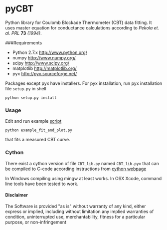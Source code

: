 pyCBT
=====

Python library for Coulomb Blockade Thermometer (CBT) data fitting. It uses master equation for conductance calculations according to *Pekola et. al. PRL*
**73** *(1994)*.

###Requirements

* Python 2.7.x http://www.python.org/
* numpy http://www.numpy.org/
* scipy http://www.scipy.org/
* matplotlib http://matplotlib.org/
* pyx http://pyx.sourceforge.net/


Packages except pyx have installers. For pyx installation, run pyx installation file ``setup.py`` in shell 

```
python setup.py install
```

### Usage 
Edit and run example [script](src/example_fit_and_plot.py) 
```
python example_fit_and_plot.py
```


that fits a measured CBT curve.

### Cython
There exist a cython version of file ``CBT_lib.py`` named ``CBT_lib.pyx`` that can be compiled to C-code according instructions
from [cython webpage](http://cython.org/)

In Windows compiling using mingw at least works. In OSX Xcode, command line tools have been tested to work.



#### Disclaimer

The Software is provided "as is" without warranty of any kind, either express or implied, including without limitation any implied warranties of condition, uninterrupted use, merchantability, fitness for a particular purpose, or non-infringement

